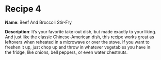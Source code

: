 # Recipe 4

**Name**: Beef And Broccoli Stir-Fry

**Description**: It’s your favorite take-out dish, but made exactly to your liking. And just like the classic Chinese-American dish, this recipe works great as leftovers when reheated in a microwave or over the stove. If you want to freshen it up, just chop up and throw in whatever vegetables you have in the fridge, like onions, bell peppers, or even water chestnuts.
